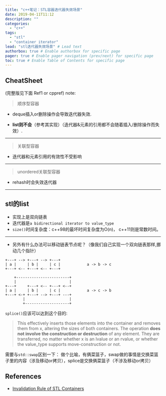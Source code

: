 ```yaml
---
title: "c++笔记：STL容器迭代器失效场景"
date: 2019-04-11T11:12
description: ""
categories:
  - "c++"
tags:
  - "stl"
  - "container iterator"
lead: "stl迭代器失效场景" # Lead text
authorbox: true # Enable authorbox for specific page
pager: true # Enable pager navigation (prev/next) for specific page
toc: true # Enable Table of Contents for specific page
---
```


## CheatSheet
(完整版见下面 Ref1 or cppref)
note:
>顺序型容器
- deque插入or删除操作会导致迭代器失效.
<!--more-->
- <B>list则不会</B>（参考其实现）（迭代器&元素的引用都不会随着插入/删除操作而失效）.

--------

>关联型容器
- 迭代器和元素引用的有效性不受影响

--------

>unordered关联型容器
- rehash时会失效迭代器

--------


## stl的list

- 实现上是双向链表
- 迭代器是`a bidirectional iterator to value_type`
- `size()`时间复杂度：c++98的最坏时间复杂度为O(n)， c++11则是常数时间。

------

- 另外有什么办法可以移动链表节点呢？（像我们自己实现一个双向链表那样,挪动几个指针）
```
+---+ --> +---+ --> +---+
| a |     | b |     | c |            a -> b -> c
+---+ <-- +---+ <-- +---+

    +------------------------+
    |                        |
+---+     +---+ <-- +---+ <--+
| a |     | b |     | c |            a -> c -> b
+---+ <-+ +---+ --> +---+ ---+
        |                    |
        +--------------------+
``` 
`splice()`应该可以达到这个目的:
>This effectively inserts those elements into the container and removes them from x, altering the sizes of both containers. The operation <B>does not involve the construction or destruction</B> of any element. They are transferred, no matter whether x is an lvalue or an rvalue, or whether the value_type supports move-construction or not.

需要与`std::swap`区别一下： 做个比喻，有俩菜篮子，swap做的事情是交换菜篮子里的内容（涉及移动or拷贝），splice是交换俩菜篮子（不涉及移动or拷贝）



## References

- [Invalidation Rule of STL Containers](https://stackoverflow.com/questions/6438086/iterator-invalidation-rules)